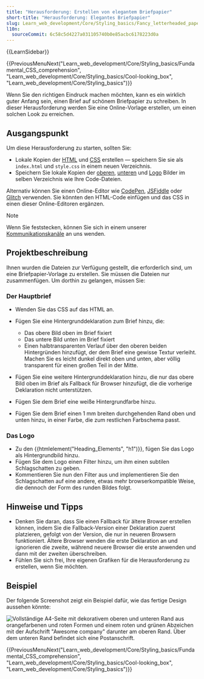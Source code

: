 ```yaml
---
title: "Herausforderung: Erstellen von elegantem Briefpapier"
short-title: "Herausforderung: Elegantes Briefpapier"
slug: Learn_web_development/Core/Styling_basics/Fancy_letterheaded_paper
l10n:
  sourceCommit: 6c58c5d4227a031105740b0e85acbc6178223d0a
---
```


{{LearnSidebar}}

{{PreviousMenuNext("Learn_web_development/Core/Styling_basics/Fundamental_CSS_comprehension", "Learn_web_development/Core/Styling_basics/Cool-looking_box", "Learn_web_development/Core/Styling_basics")}}

Wenn Sie den richtigen Eindruck machen möchten, kann es ein wirklich guter Anfang sein, einen Brief auf schönem Briefpapier zu schreiben. In dieser Herausforderung werden Sie eine Online-Vorlage erstellen, um einen solchen Look zu erreichen.

## Ausgangspunkt

Um diese Herausforderung zu starten, sollten Sie:

- Lokale Kopien der [HTML](https://github.com/mdn/learning-area/blob/main/css/styling-boxes/letterheaded-paper-start/index.html) und [CSS](https://github.com/mdn/learning-area/blob/main/css/styling-boxes/letterheaded-paper-start/style.css) erstellen — speichern Sie sie als `index.html` und `style.css` in einem neuen Verzeichnis.
- Speichern Sie lokale Kopien der [oberen](https://raw.githubusercontent.com/mdn/learning-area/master/css/styling-boxes/letterheaded-paper-start/top-image.png), [unteren](https://raw.githubusercontent.com/mdn/learning-area/master/css/styling-boxes/letterheaded-paper-start/bottom-image.png) und [Logo](https://raw.githubusercontent.com/mdn/learning-area/master/css/styling-boxes/letterheaded-paper-start/logo.png) Bilder im selben Verzeichnis wie Ihre Code-Dateien.

Alternativ können Sie einen Online-Editor wie [CodePen](https://codepen.io/), [JSFiddle](https://jsfiddle.net/) oder [Glitch](https://glitch.com/) verwenden. Sie könnten den HTML-Code einfügen und das CSS in einen dieser Online-Editoren ergänzen.

> [!NOTE]
> Wenn Sie feststecken, können Sie sich in einem unserer [Kommunikationskanäle](/de/docs/MDN/Community/Communication_channels) an uns wenden.

## Projektbeschreibung

Ihnen wurden die Dateien zur Verfügung gestellt, die erforderlich sind, um eine Briefpapier-Vorlage zu erstellen. Sie müssen die Dateien nur zusammenfügen. Um dorthin zu gelangen, müssen Sie:

### Der Hauptbrief

- Wenden Sie das CSS auf das HTML an.
- Fügen Sie eine Hintergrunddeklaration zum Brief hinzu, die:

  - Das obere Bild oben im Brief fixiert
  - Das untere Bild unten im Brief fixiert
  - Einen halbtransparenten Verlauf über den oberen beiden Hintergründen hinzufügt, der dem Brief eine gewisse Textur verleiht. Machen Sie es leicht dunkel direkt oben und unten, aber völlig transparent für einen großen Teil in der Mitte.

- Fügen Sie eine weitere Hintergrunddeklaration hinzu, die nur das obere Bild oben im Brief als Fallback für Browser hinzufügt, die die vorherige Deklaration nicht unterstützen.
- Fügen Sie dem Brief eine weiße Hintergrundfarbe hinzu.
- Fügen Sie dem Brief einen 1 mm breiten durchgehenden Rand oben und unten hinzu, in einer Farbe, die zum restlichen Farbschema passt.

### Das Logo

- Zu den {{htmlelement("Heading_Elements", "h1")}}, fügen Sie das Logo als Hintergrundbild hinzu.
- Fügen Sie dem Logo einen Filter hinzu, um ihm einen subtilen Schlagschatten zu geben.
- Kommentieren Sie nun den Filter aus und implementieren Sie den Schlagschatten auf eine andere, etwas mehr browserkompatible Weise, die dennoch der Form des runden Bildes folgt.

## Hinweise und Tipps

- Denken Sie daran, dass Sie einen Fallback für ältere Browser erstellen können, indem Sie die Fallback-Version einer Deklaration zuerst platzieren, gefolgt von der Version, die nur in neueren Browsern funktioniert. Ältere Browser wenden die erste Deklaration an und ignorieren die zweite, während neuere Browser die erste anwenden und dann mit der zweiten überschreiben.
- Fühlen Sie sich frei, Ihre eigenen Grafiken für die Herausforderung zu erstellen, wenn Sie möchten.

## Beispiel

Der folgende Screenshot zeigt ein Beispiel dafür, wie das fertige Design aussehen könnte:

![Vollständige A4-Seite mit dekorativem oberen und unteren Rand aus orangefarbenen und roten Formen und einem roten und grünen Abzeichen mit der Aufschrift "Awesome company" darunter am oberen Rand. Über dem unteren Rand befindet sich eine Postanschrift.](letterhead.png)

{{PreviousMenuNext("Learn_web_development/Core/Styling_basics/Fundamental_CSS_comprehension", "Learn_web_development/Core/Styling_basics/Cool-looking_box", "Learn_web_development/Core/Styling_basics")}}
